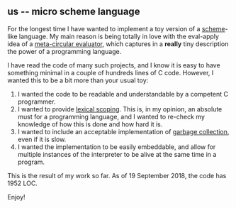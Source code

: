 ## us -- micro scheme language

For the longest time I have wanted to implement a toy version of a
[scheme](https://en.wikipedia.org/wiki/Scheme_(programming_language))-like
language.  My main reason is being totally in love with the eval-apply idea of
a [meta-circular
evaluator](https://en.wikipedia.org/wiki/Meta-circular_evaluator), which
captures in a **really** tiny description the power of a programming language.

I have read the code of many such projects, and I know it is easy to have
something minimal in a couple of hundreds lines of C code.  However, I wanted
this to be a bit more than your usual toy:

1. I wanted the code to be readable and understandable by a competent C
   programmer.
2. I wanted to provide [lexical
   scoping](https://en.wikipedia.org/wiki/Scope_(computer_science)#Lexical_scope_vs._dynamic_scope).
   This is, in my opinion, an absolute must for a programming language, and I
   wanted to re-check my knowledge of how this is done and how hard it is.
3. I wanted to include an acceptable implementation of [garbage
   collection](https://en.wikipedia.org/wiki/Garbage_collection_(computer_science)),
   even if it is slow.
4. I wanted the implementation to be easily embeddable, and allow for multiple
   instances of the interpreter to be alive at the same time in a program.

This is the result of my work so far.  As of 19 September 2018, the code has
1952 LOC.

Enjoy!

